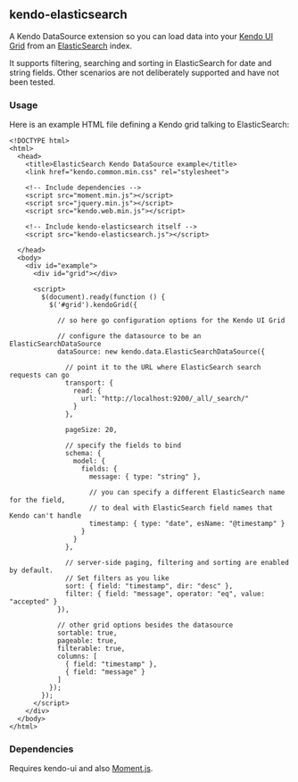 ## kendo-elasticsearch

A Kendo DataSource extension so you can load data into your [Kendo UI Grid](http://docs.telerik.com/kendo-ui/api/javascript/ui/grid) from an [ElasticSearch](https://www.elasticsearch.org/) index.

It supports filtering, searching and sorting in ElasticSearch for date and string fields. Other scenarios are not deliberately supported and have not been tested.

### Usage

Here is an example HTML file defining a Kendo grid talking to ElasticSearch:

```
<!DOCTYPE html>
<html>
  <head>
	<title>ElasticSearch Kendo DataSource example</title>
	<link href="kendo.common.min.css" rel="stylesheet">

	<!-- Include dependencies -->
	<script src="moment.min.js"></script>
	<script src="jquery.min.js"></script>
	<script src="kendo.web.min.js"></script>

	<!-- Include kendo-elasticsearch itself -->
	<script src="kendo-elasticsearch.js"></script>
  
  </head>
  <body>
	<div id="example">
	  <div id="grid"></div>

	  <script>
		$(document).ready(function () {
		  $('#grid').kendoGrid({

			// so here go configuration options for the Kendo UI Grid

			// configure the datasource to be an ElasticSearchDataSource
			dataSource: new kendo.data.ElasticSearchDataSource({

			  // point it to the URL where ElasticSearch search requests can go
			  transport: {
				read: {
				  url: "http://localhost:9200/_all/_search/"
				}
			  },

			  pageSize: 20,

			  // specify the fields to bind
			  schema: {
				model: {
				  fields: {
					message: { type: "string" },

					// you can specify a different ElasticSearch name for the field,
					// to deal with ElasticSearch field names that Kendo can't handle
					timestamp: { type: "date", esName: "@timestamp" }
				  }
				}
			  },

			  // server-side paging, filtering and sorting are enabled by default.
			  // Set filters as you like
			  sort: { field: "timestamp", dir: "desc" },
			  filter: { field: "message", operator: "eq", value: "accepted" }
			}),

			// other grid options besides the datasource
			sortable: true,
			pageable: true,
			filterable: true,
			columns: [
			  { field: "timestamp" },
			  { field: "message" }
			]
		  });
		});
	  </script>
	</div>
  </body>
</html>
```

### Dependencies

Requires kendo-ui and also [Moment.js](http://momentjs.com/).
